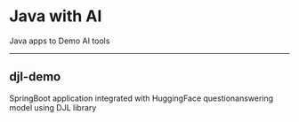 # Java with AI
Java apps to Demo AI tools

-----------------------------------------

## djl-demo
SpringBoot application integrated with HuggingFace questionanswering model using DJL library
